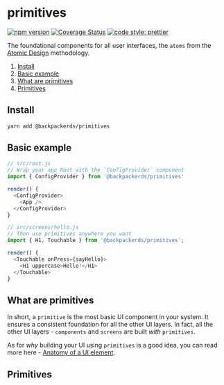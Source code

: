 # primitives

[![npm version](https://img.shields.io/npm/v/@backpackerds/primitives)](https://www.npmjs.com/package/@backpackerds/primitives)
[![Coverage Status](https://coveralls.io/repos/github/backpackerds/primitives/badge.svg?branch=master)](https://coveralls.io/github/backpackerds/primitives?branch=master)
[![code style: prettier](https://img.shields.io/badge/code_style-prettier-ff69b4.svg)](https://github.com/prettier/prettier)

The foundational components for all user interfaces, the `atoms` from the [Atomic Design](http://atomicdesign.bradfrost.com/chapter-2/#atoms) methodology.

1. [Install](#Install)
2. [Basic example](#basic-example)
3. [What are primitives](#what-are-primitives)
4. [Primitives](#primitives)

## Install

```bash
yarn add @backpackerds/primitives
```

## Basic example

```js
// src/root.js
// Wrap your app Root with the `ConfigProvider` component
import { ConfigProvider } from '@backpackerds/primitives'

render() {
  <ConfigProvider>
    <App />
  </ConfigProvider>
}

// src/screens/hello.js
// Then use primitives anywhere you want
import { H1, Touchable } from '@backpackerds/primitives';

render() {
  <Touchable onPress={sayHello}>
    <H1 uppercase>Hello!</H1>
  </Touchable>
}
```

## What are primitives

In short, a `primitive` is the most basic UI component in your system. It ensures a consistent foundation for all the other UI layers. In fact, all the other UI layers - `components` and `screens` are built _with_ `primitives`.

As for _why_ building your UI using `primitives` is a good idea, you can read more here - [Anatomy of a UI element](./anatomy-of-a-ui-element.md).

## Primitives
